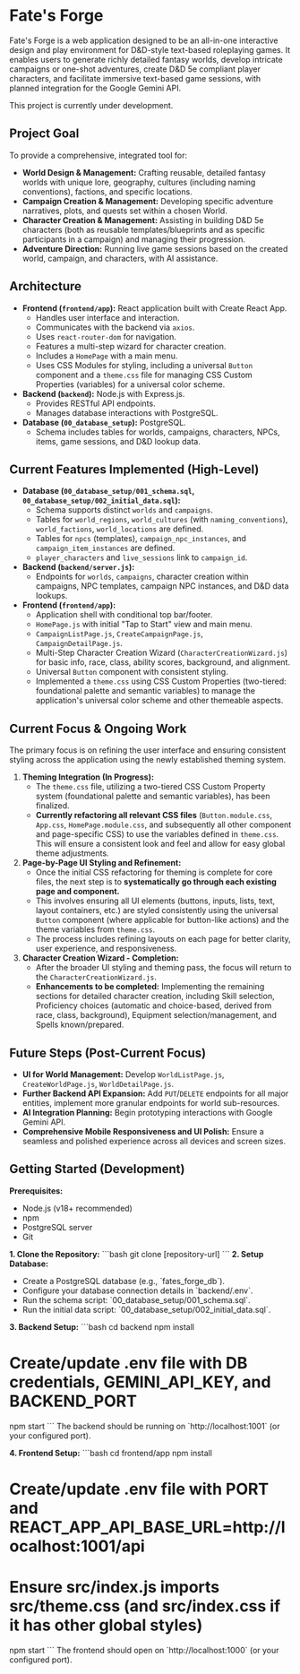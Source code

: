 # Fate's Forge

Fate's Forge is a web application designed to be an all-in-one interactive design and play environment for D&D-style text-based roleplaying games. It enables users to generate richly detailed fantasy worlds, develop intricate campaigns or one-shot adventures, create D&D 5e compliant player characters, and facilitate immersive text-based game sessions, with planned integration for the Google Gemini API.

This project is currently under development.

## Project Goal

To provide a comprehensive, integrated tool for:
* **World Design & Management:** Crafting reusable, detailed fantasy worlds with unique lore, geography, cultures (including naming conventions), factions, and specific locations.
* **Campaign Creation & Management:** Developing specific adventure narratives, plots, and quests set within a chosen World.
* **Character Creation & Management:** Assisting in building D&D 5e characters (both as reusable templates/blueprints and as specific participants in a campaign) and managing their progression.
* **Adventure Direction:** Running live game sessions based on the created world, campaign, and characters, with AI assistance.

## Architecture

* **Frontend (`frontend/app`):** React application built with Create React App.
    * Handles user interface and interaction.
    * Communicates with the backend via `axios`.
    * Uses `react-router-dom` for navigation.
    * Features a multi-step wizard for character creation.
    * Includes a `HomePage` with a main menu.
    * Uses CSS Modules for styling, including a universal `Button` component and a `theme.css` file for managing CSS Custom Properties (variables) for a universal color scheme.
* **Backend (`backend`):** Node.js with Express.js.
    * Provides RESTful API endpoints.
    * Manages database interactions with PostgreSQL.
* **Database (`00_database_setup`):** PostgreSQL.
    * Schema includes tables for worlds, campaigns, characters, NPCs, items, game sessions, and D&D lookup data.

## Current Features Implemented (High-Level)

* **Database (`00_database_setup/001_schema.sql`, `00_database_setup/002_initial_data.sql`):**
    * Schema supports distinct `worlds` and `campaigns`.
    * Tables for `world_regions`, `world_cultures` (with `naming_conventions`), `world_factions`, `world_locations` are defined.
    * Tables for `npcs` (templates), `campaign_npc_instances`, and `campaign_item_instances` are defined.
    * `player_characters` and `live_sessions` link to `campaign_id`.
* **Backend (`backend/server.js`):**
    * Endpoints for `worlds`, `campaigns`, character creation within campaigns, NPC templates, campaign NPC instances, and D&D data lookups.
* **Frontend (`frontend/app`):**
    * Application shell with conditional top bar/footer.
    * `HomePage.js` with initial "Tap to Start" view and main menu.
    * `CampaignListPage.js`, `CreateCampaignPage.js`, `CampaignDetailPage.js`.
    * Multi-Step Character Creation Wizard (`CharacterCreationWizard.js`) for basic info, race, class, ability scores, background, and alignment.
    * Universal `Button` component with consistent styling.
    * Implemented a `theme.css` using CSS Custom Properties (two-tiered: foundational palette and semantic variables) to manage the application's universal color scheme and other themeable aspects.

## Current Focus & Ongoing Work

The primary focus is on refining the user interface and ensuring consistent styling across the application using the newly established theming system.

1.  **Theming Integration (In Progress):**
    * The `theme.css` file, utilizing a two-tiered CSS Custom Property system (foundational palette and semantic variables), has been finalized.
    * **Currently refactoring all relevant CSS files** (`Button.module.css`, `App.css`, `HomePage.module.css`, and subsequently all other component and page-specific CSS) to use the variables defined in `theme.css`. This will ensure a consistent look and feel and allow for easy global theme adjustments.
2.  **Page-by-Page UI Styling and Refinement:**
    * Once the initial CSS refactoring for theming is complete for core files, the next step is to **systematically go through each existing page and component.**
    * This involves ensuring all UI elements (buttons, inputs, lists, text, layout containers, etc.) are styled consistently using the universal `Button` component (where applicable for button-like actions) and the theme variables from `theme.css`.
    * The process includes refining layouts on each page for better clarity, user experience, and responsiveness.
3.  **Character Creation Wizard - Completion:**
    * After the broader UI styling and theming pass, the focus will return to the `CharacterCreationWizard.js`.
    * **Enhancements to be completed:** Implementing the remaining sections for detailed character creation, including Skill selection, Proficiency choices (automatic and choice-based, derived from race, class, background), Equipment selection/management, and Spells known/prepared.

## Future Steps (Post-Current Focus)

* **UI for World Management:** Develop `WorldListPage.js`, `CreateWorldPage.js`, `WorldDetailPage.js`.
* **Further Backend API Expansion:** Add `PUT`/`DELETE` endpoints for all major entities, implement more granular endpoints for world sub-resources.
* **AI Integration Planning:** Begin prototyping interactions with Google Gemini API.
* **Comprehensive Mobile Responsiveness and UI Polish:** Ensure a seamless and polished experience across all devices and screen sizes.

## Getting Started (Development)

**Prerequisites:**
* Node.js (v18+ recommended)
* npm
* PostgreSQL server
* Git

**1. Clone the Repository:**
   \`\`\`bash
   git clone [repository-url] 
   \`\`\`
**2. Setup Database:**
* Create a PostgreSQL database (e.g., \`fates_forge_db\`).
* Configure your database connection details in \`backend/.env\`.
* Run the schema script: \`00_database_setup/001_schema.sql\`.
* Run the initial data script: \`00_database_setup/002_initial_data.sql\`.

**3. Backend Setup:**
   \`\`\`bash
   cd backend
   npm install
   # Create/update .env file with DB credentials, GEMINI_API_KEY, and BACKEND_PORT
   npm start
   \`\`\`
   The backend should be running on \`http://localhost:1001\` (or your configured port).

**4. Frontend Setup:**
   \`\`\`bash
   cd frontend/app
   npm install
   # Create/update .env file with PORT and REACT_APP_API_BASE_URL=http://localhost:1001/api
   # Ensure src/index.js imports src/theme.css (and src/index.css if it has other global styles)
   npm start
   \`\`\`
   The frontend should open on \`http://localhost:1000\` (or your configured port).